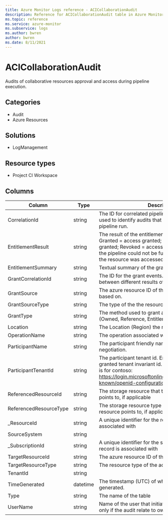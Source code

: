 ```yaml
---
title: Azure Monitor Logs reference - ACICollaborationAudit
description: Reference for ACICollaborationAudit table in Azure Monitor Logs.
ms.topic: reference
ms.service: azure-monitor
ms.subservice: logs
ms.author: bwren
author: bwren
ms.date: 8/11/2021
---
```


# ACICollaborationAudit

 Audits of collaborative resources approval and access during pipeline execution.

## Categories

- Audit
- Azure Resources
## Solutions

- LogManagement
## Resource types

- Project CI Workspace




## Columns

|Column|Type|Description|
|---|---|---|
|CorrelationId|string|The ID for correlated pipeline run events. Can be used to identify audits that belong to the same pipeline run.|
|EntitlementResult|string|The result of the entitlement evaluation. Options are: Granted = access granted; Denied = access was not granted; Revoked = accessed was revoked because the pipeline could not be fully approved; Actualized = the resource was accessed by the pipeline run.|
|EntitlementSummary|string|Textual summary of the granted access.|
|GrantCorrelationId|string|The ID for the grant events. Can be used to correlate between different results of the same grant.|
|GrantSource|string|The azure resource ID of the resource the grant is based on.|
|GrantSourceType|string|The type of the the resource the grant is based on.|
|GrantType|string|The method used to grant access to the resource (Owned, Reference, Entitlement).|
|Location|string|The Location (Region) the resource was accessed in.|
|OperationName|string|The operation associated with audit record.|
|ParticipantName|string|The participant friendly name as used in the contract negotiation.|
|ParticipantTenantId|string|The participant tenant id. Enable query by the granted tenant invariant id. Example of retrieving this is for contoso: https://login.microsoftonline.com/contoso.com/.well-known/openid-configuration|
|ReferencedResourceId|string|The storage resource that the accessed CI resource points to, if applicable|
|ReferencedResourceType|string|The storage resource type that the accessed CI resource points to, if applicable.|
|_ResourceId|string|A unique identifier for the resource that the record is associated with|
|SourceSystem|string||
|_SubscriptionId|string|A unique identifier for the subscription that the record is associated with|
|TargetResourceId|string|The azure resource ID of the accessed resource.|
|TargetResourceType|string|The resource type of the accessed resource.|
|TenantId|string||
|TimeGenerated|datetime|The timestamp (UTC) of when the audit was generated.|
|Type|string|The name of the table|
|UserName|string|Name of the user that initiated the pipeline. Available only if the audit relate to owned resource|
